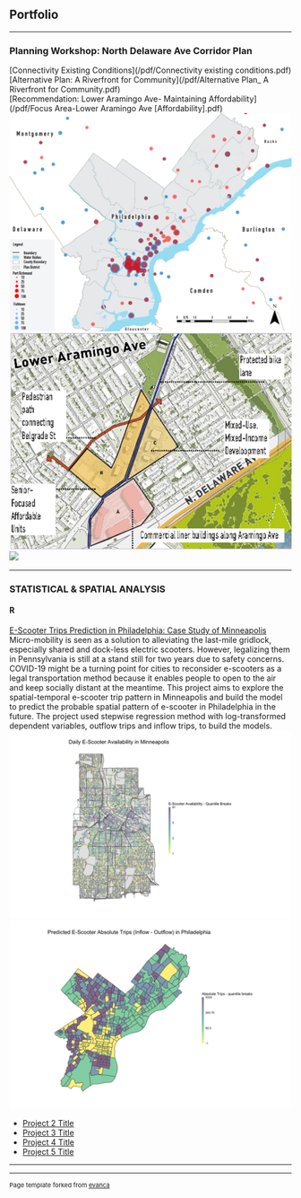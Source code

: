 ## Portfolio

---

### Planning Workshop: North Delaware Ave Corridor Plan

[Connectivity Existing Conditions](/pdf/Connectivity existing conditions.pdf)
<br>
[Alternative Plan: A Riverfront for Community](/pdf/Alternative Plan_ A Riverfront for Community.pdf)
<br>
[Recommendation: Lower Aramingo Ave- Maintaining Affordability](/pdf/Focus Area-Lower Aramingo Ave [Affordability].pdf)
<img src="images/commuting flow.jpg?raw=true"/>
<img src="images/new site plan.png?raw=true"/>
<img src="images/Lower Aramingo rendering.png?raw=true"/>


---

### STATISTICAL & SPATIAL ANALYSIS

#### R

[E-Scooter Trips Prediction in Philadelphia: Case Study of Minneapolis](/Project_RMarkdown/Philadelphia-E-Scooter-Prediction.html)
<br>
Micro-mobility is seen as a solution to alleviating the last-mile gridlock, especially shared and dock-less electric scooters. However, legalizing them in Pennsylvania is still at a stand still for two years due to safety concerns. COVID-19 might be a turning point for cities to reconsider e-scooters as a legal transportation method because it enables people to open to the air and keep socially distant at the meantime. This project aims to explore the spatial-temporal e-scooter trip pattern in Minneapolis and build the model to predict the probable spatial pattern of e-scooter in Philadelphia in the future. The project used stepwise regression method with log-transformed dependent variables, outflow trips and inflow trips, to build the models.
<img src="images/supply by street centerline-1.png?raw=true"/>
<img src="images/Philadelphia-absolute-trips.png?raw=true"/>

- [Project 2 Title](http://example.com/)
- [Project 3 Title](http://example.com/)
- [Project 4 Title](http://example.com/)
- [Project 5 Title](http://example.com/)

---




---
<p style="font-size:11px">Page template forked from <a href="https://github.com/evanca/quick-portfolio">evanca</a></p>
<!-- Remove above link if you don't want to attibute -->

